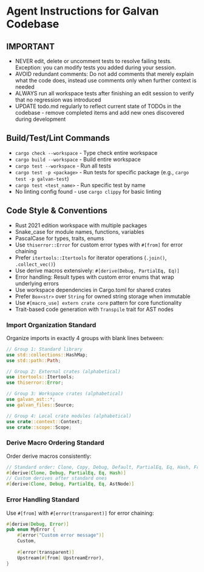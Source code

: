 # Agent Instructions for Galvan Codebase

## IMPORTANT
- NEVER edit, delete or uncomment tests to resolve failing tests. Exception: you can modify tests you added during your session.
- AVOID redundant comments: Do not add comments that merely explain what the code does, instead use comments only when further context is needed
- ALWAYS run all workspace tests after finishing an edit session to verify that no regression was introduced
- UPDATE todo.md regularly to reflect current state of TODOs in the codebase - remove completed items and add new ones discovered during development

## Build/Test/Lint Commands
- `cargo check --workspace` - Type check entire workspace
- `cargo build --workspace` - Build entire workspace  
- `cargo test --workspace` - Run all tests
- `cargo test -p <package>` - Run tests for specific package (e.g., `cargo test -p galvan-test`)
- `cargo test <test_name>` - Run specific test by name
- No linting config found - use `cargo clippy` for basic linting

## Code Style & Conventions
- Rust 2021 edition workspace with multiple packages
- Snake_case for module names, functions, variables
- PascalCase for types, traits, enums
- Use `thiserror::Error` for custom error types with `#[from]` for error chaining
- Prefer `itertools::Itertools` for iterator operations (`.join()`, `.collect_vec()`)
- Use derive macros extensively: `#[derive(Debug, PartialEq, Eq)]`
- Error handling: Result types with custom error enums that wrap underlying errors
- Use workspace dependencies in Cargo.toml for shared crates
- Prefer `Box<str>` over `String` for owned string storage when immutable
- Use `#[macro_use] extern crate core` pattern for core functionality
- Trait-based code generation with `Transpile` trait for AST nodes

### Import Organization Standard
Organize imports in exactly 4 groups with blank lines between:
```rust
// Group 1: Standard library
use std::collections::HashMap;
use std::path::Path;

// Group 2: External crates (alphabetical)
use itertools::Itertools;
use thiserror::Error;

// Group 3: Workspace crates (alphabetical)
use galvan_ast::*;
use galvan_files::Source;

// Group 4: Local crate modules (alphabetical)
use crate::context::Context;
use crate::scope::Scope;
```

### Derive Macro Ordering Standard
Order derive macros consistently:
```rust
// Standard order: Clone, Copy, Debug, Default, PartialEq, Eq, Hash, From, Display
#[derive(Clone, Debug, PartialEq, Eq, Hash)]
// Custom derives after standard ones
#[derive(Clone, Debug, PartialEq, Eq, AstNode)]
```

### Error Handling Standard
Use `#[from]` with `#[error(transparent)]` for error chaining:
```rust
#[derive(Debug, Error)]
pub enum MyError {
    #[error("Custom error message")]
    Custom,
    
    #[error(transparent)]
    Upstream(#[from] UpstreamError),
}
